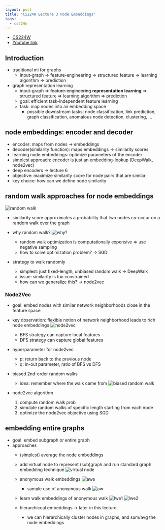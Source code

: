 ```yaml
---
layout: post
title: "CS224W Lecture 3 Node Embeddings"
tags:
  - cs224w
---
```


- [CS224W](http://web.stanford.edu/class/cs224w/)
- [Youtube link](https://www.youtube.com/watch?v=rMq21iY61SE)

## Introduction

- traditional ml for graphs
  - input-graph => feature-engineering => structured feature => learning algorithm => prediction
- graph representation learning
  - input-graph => ~~feature-engineering~~ **representation learning** => structured feature => learning algorithm => prediction
  - goal: efficient task-independent feature learning
  - task: map nodes into an embedding space
    - possible downstream tasks: node classification, link prediction, graph classification, anomalous node detection, clustering, ...

## node embeddings: encoder and decoder

- encoder: maps from nodes -> embeddings
- decoder(similarity function): maps embeddings -> similarity scores
- learning node embeddings: optimize parameters of the encoder
- simplest approach: encoder is just an embedding-lookup (DeepWalk, node2vec)
- deep encoders -> lecture 6
- objective: maximize similarity score for node pairs that are similar
- key choice: how can we define node similarity

## random walk approaches for node embeddings

![random walk](/images/cs224w/lecture3-random-walk.png)

- similarity score approximates a probability that two nodes co-occur on a random walk over the graph
- why random walk?
    ![why?](/images/cs224w/lecture3-random-walk-why.png)

  - random walk optimization is computationally expensive => use negative sampling
  - how to solve optimization problem? => SGD
- strategy to walk randomly
  - simplest: just fixed-length, unbiased random walk -> DeepWalk
  - issue: similarity is too constrained
  - how can we generalize this? -> node2vec

### Node2Vec

- goal: embed nodes with similar network neighborhoods close in the feature space
- key observation: flexible notion of network neighborhood leads to rich node embeddings
    ![node2vec](/images/cs224w/lecture3-node2vec.png)

  - BFS strategy can capture local features
  - DFS strategy can capture global features
- hyperparameter for node2vec
  - p: return back to the previous node
  - q: in-out parameter, ratio of BFS vs DFS
- biased 2nd-order random walks
  - idea: remember where the walk came from
      ![biased random walk](/images/cs224w/lecture3-biased-random-walks.png)
- node2vec algorithm

    1. compute random walk prob
    2. simulate random walks of specific length starting from each node
    3. optimize the node2vec objective using SGD

## embedding entire graphs

- goal: embed subgraph or entire graph
- approaches
  - (simplest) average the node embeddings
  - add virtual node to represent (sub)graph and run standard graph embedding technique
      ![virtual node](/images/cs224w/lecture3-virtual-node.png)
  - anonymous walk embeddings
      ![awe](/images/cs224w/lecture3-anonymous-walk-embeddings.png)

    - sample use of anonymous walk
        ![aw](/images/cs224w/lecture3-sample-use-of-aw.png)
  - learn walk embeddings of anonymous walk
      ![lwe1](/images/cs224w/lecture3-learn-walk-embeddings-1.png)
      ![lwe2](/images/cs224w/lecture3-learn-walk-embeddings-2.png)
  - hierarchiccal embeddings -> later in this lecture
    - we can hierarchically cluster nodes in graphs, and sum/avg the node embeddings
